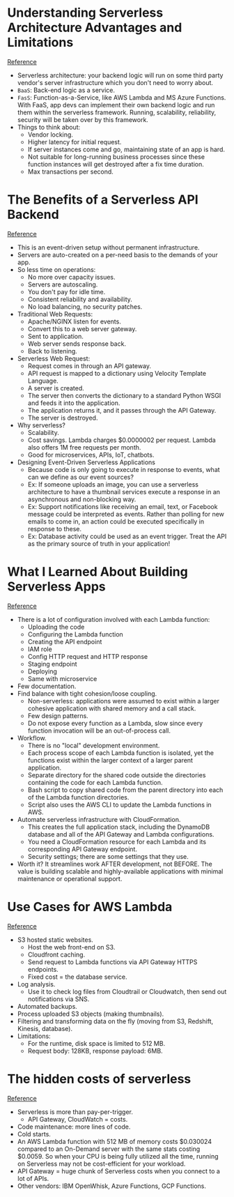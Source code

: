 # Understanding Serverless Architecture Advantages and Limitations
[Reference](https://dzone.com/linkshttps://dzone.com/articles/understanding-serverless-architecture-advantages-a)

- Serverless architecture: your backend logic will run on some third party vendor's server infrastructure which you don't need to worry about.
- `BaaS`: Back-end logic as a service.
- `FasS`: Function-as-a-Service, like AWS Lambda and MS Azure Functions. With FaaS, app devs can implement their own backend logic and run them within the serverless framework. Running, scalability, reliability, security will be taken over by this framework.
- Things to think about:
  - Vendor locking.
  - Higher latency for initial request.
  - If server instances come and go, maintaining state of an app is hard.
  - Not suitable for long-running business processes since these function instances will get destroyed after a fix time duration.
  - Max transactions per second.

# The Benefits of a Serverless API Backend
[Reference](https://nordicapis.com/the-benefits-of-a-serverless-api-backend/)

- This is an event-driven setup without permanent infrastructure.
- Servers are auto-created on a per-need basis to the demands of your app.
- So less time on operations:
  - No more over capacity issues.
  - Servers are autoscaling.
  - You don't pay for idle time.
  - Consistent reliability and availability.
  - No load balancing, no security patches.
- Traditional Web Requests:
  - Apache/NGINX listen for events.
  - Convert this to a web server gateway.
  - Sent to application.
  - Web server sends response back.
  - Back to listening.
- Serverless Web Request:
  - Request comes in through an API gateway.
  - API request is mapped to a dictionary using Velocity Template Language.
  - A server is created.
  - The server then converts the dictionary to a standard Python WSGI and feeds it into the application.
  - The application returns it, and it passes through the API Gateway.
  - The server is destroyed.
- Why serverless?
  - Scalability.
  - Cost savings. Lambda charges $0.0000002 per request. Lambda also offers 1M free requests per month.
  - Good for microservices, APIs, IoT, chatbots.
- Designing Event-Driven Serverless Applications
  - Because code is only going to execute in response to events, what can we define as our event sources?
  - Ex: If someone uploads an image, you can use a serverless architecture to have a thumbnail services execute a response in an asynchronous and non-blocking way.
  - Ex: Support notifications like receiving an email, text, or Facebook message could be interpreted as events. Rather than polling for new emails to come in, an action could be executed specifically in response to these.
  - Ex: Database activity could be used as an event trigger. Treat the API as the primary source of truth in your application!

# What I Learned About Building Serverless Apps
[Reference](https://venturebeat.com/2017/04/30/what-i-learned-about-building-serverless-apps/)

- There is a lot of configuration involved with each Lambda function:
  - Uploading the code
  - Configuring the Lambda function
  - Creating the API endpoint
  - IAM role
  - Config HTTP request and HTTP response
  - Staging endpoint
  - Deploying
  - Same with microservice
- Few documentation.
- Find balance with tight cohesion/loose coupling.
  - Non-serverless: applications were assumed to exist within a larger cohesive application with shared memory and a call stack.
  - Few design patterns.
  - Do not expose every function as a Lambda, slow since every function invocation will be an out-of-process call.
- Workflow.
  - There is no "local" development environment.
  - Each process scope of each Lambda function is isolated, yet the functions exist within the larger context of a larger parent application.
  - Separate directory for the shared code outside the directories containing the code for each Lambda function.
  - Bash script to copy shared code from the parent directory into each of the Lambda function directories.
  - Script also uses the AWS CLI to update the Lambda functions in AWS.
- Automate serverless infrastructure with CloudFormation.
  - This creates the full application stack, including the DynamoDB database and all of the API Gateway and Lambda configurations.
  - You need a CloudFormation resource for each Lambda and its corresponding API Gateway endpoint.
  - Security settings; there are some settings that they use.
- Worth it? It streamlines work AFTER development, not BEFORE. The value is building scalable and highly-available applications with minimal maintenance or operational support.

# Use Cases for AWS Lambda
[Reference](https://www.contino.io/insights/5-killer-use-cases-for-aws-lambda)

- S3 hosted static websites.
  - Host the web front-end on S3.
  - Cloudfront caching.
  - Send request to Lambda functions via API Gateway HTTPS endpoints.
  - Fixed cost = the database service.
- Log analysis.
  - Use it to check log files from Cloudtrail or Cloudwatch, then send out notifications via SNS.
- Automated backups.
- Process uploaded S3 objects (making thumbnails).
- Filtering and transforming data on the fly (moving from S3, Redshift, Kinesis, database).
- Limitations:
  - For the runtime, disk space is limited to 512 MB.
  - Request body: 128KB, response payload: 6MB.

# The hidden costs of serverless
[Reference](https://medium.com/@amiram_26122/the-hidden-costs-of-serverless-6ced7844780b)

- Serverless is more than pay-per-trigger.
  - API Gateway, CloudWatch = costs.
- Code maintenance: more lines of code.
- Cold starts.
- An AWS Lambda function with 512 MB of memory costs $0.030024 compared to an On-Demand server with the same stats costing $0.0059. So when your CPU is being fully utilized all the time, running on Serverless may not be cost-efficient for your workload.
- API Gateway = huge chunk of Serverless costs when you connect to a lot of APIs.
- Other vendors: IBM OpenWhisk, Azure Functions, GCP Functions.
